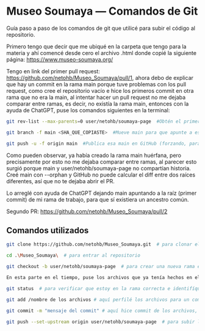 # Museo Soumaya — Comandos de Git

Guía paso a paso de los comandos de git que utilicé para subir el código al repositorio.

Primero tengo que decir que me ubiqué en la carpeta que tengo para la materia y ahí comencé desde cero el archivo .html donde copié la siguiente página: https://www.museo-soumaya.org/

Tengo en link del primer pull request: https://github.com/netohb/Museo_Soumaya/pull/1, ahora debo de explicar que hay un commit en la rama main porque tuve problemas con los pull request, como cree el repositorio vacío e hice los primeros commit en otra rama que no era la main, al intentar hacer un pull request no me dejaba comparar entre ramas, es decir, no existía la rama main, entonces con la ayuda de ChatGPT, puse los comandos siguientes en la terminal: 

```bash
git rev-list --max-parents=0 user/netohb/soumaya-page  #Obtén el primer commit (la raíz) de tu rama

git branch -f main <SHA_QUE_COPIASTE>  #Mueve main para que apunte a ese commit raíz

git push -u -f origin main  #Publica esa main en GitHub (forzando, para reemplazar la main huérfana)

```

Como pueden observar, ya había creado la rama main huérfana, pero precisamente por esto no me dejaba comparar entre ramas, al parecer esto surgió porque main y user/netohb/soumaya-page no compartían historia. Creé main con --orphan y GitHub no puede calcular el diff entre dos raíces diferentes, así que no te dejaba abrir el PR.

Lo arreglé con ayuda de ChatGPT dejando main apuntando a la raíz (primer commit) de mi rama de trabajo, para que sí existiera un ancestro común.

Segundo PR: https://github.com/netohb/Museo_Soumaya/pull/2


## Comandos utilizados

```bash
git clone https://github.com/netohb/Museo_Soumaya.git  # para clonar el repositorio

cd .\Museo_Soumaya\  # para entrar al repositorio

git checkout -b user/netohb/soumaya-page  # para crear una nueva rama en el repositorio

En esta parte en el tiempo, puse los archivos que ya tenía hechos en el repositorio

git status  # para verificar que estoy en la rama correcta e identifíque los archivos que añadí

git add /nombre de los archivos # aquí perfilé los archivos para un commit

git commit -m "mensaje del commit" # aquí hice commit de los archivos, para tomar una foto de mi trabajo en el tiempo

git push --set-upstream origin user/netohb/soumaya-page  # para subir los cambios a github en la rama específicada
